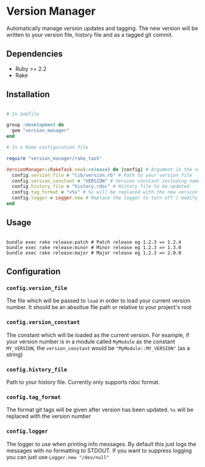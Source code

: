 # Version Manager

Automatically manage version updates and tagging. The new version will be written to your version file,
history file and as a tagged git commit.

## Dependencies

* Ruby >= 2.2
* Rake

## Installation

```ruby

# In Gemfile

group :development do
  gem "version_manager"
end

# In a Rake configuration file

require "version_manager/rake_task"

VersionManager::RakeTask.new(:release) do |config| # Argument is the namespace for tasks
  config.version_file = "lib/version.rb" # Path to your version file
  config.version_constant = "VERSION" # Version constant including namespaces
  config.history_file = "history.rdoc" # History file to be updated
  config.tag_format = "v%s" # %s will be replaced with the new version as tag names
  config.logger = Logger.new # Replace the logger to turn off / modify stdout logging
end

```

## Usage

```

bundle exec rake release:patch # Patch release eg 1.2.3 => 1.2.4
bundle exec rake release:minor # Minor release eg 1.2.3 => 1.3.0
bundle exec rake release:major # Major release eg 1.2.3 => 2.0.0

```

## Configuration

### `config.version_file`

The file which will be passed to `load` in order to load your current version number. It should be an absoltue
file path or relative to your project's root

### `config.version_constant`

The constant which will be loaded as the current version. For example, if your version number is in a module
called `MyModule` as the constant `MY_VERSION`, the `version_constant` would be `"MyModule::MY_VERSION"` (as a string)

### `config.history_file`

Path to your history file. Currently only supports rdoc format.

### `config.tag_format`

The format git tags will be given after version has been updated. `%s` will be replaced with the version number

### `config.logger`

The logger to use when printing info messages. By default this just logs the messages with no formatting to STDOUT.
If you want to suppress logging you can just use `Logger.new "/dev/null"`
